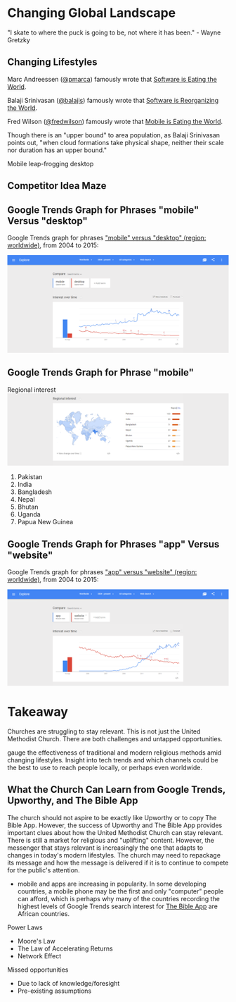 # Changing Global Landscape

"I skate to where the puck is going to be, not where it has been." - Wayne Gretzky

## Changing Lifestyles

Marc Andreessen ([@pmarca](https://twitter.com/pmarca)) famously wrote that [Software is Eating the World](http://online.wsj.com/article/SB10001424053111903480904576512250915629460.html). 

Balaji Srinivasan ([@balajis](https://twitter.com/balajis)) famously wrote that [Software is Reorganizing the World](http://www.wired.com/2013/11/software-is-reorganizing-the-world-and-cloud-formations-could-lead-to-physical-nations). 

Fred Wilson ([@fredwilson](https://twitter.com/fredwilson)) famously wrote that [Mobile is Eating the World](http://www.avc.com/a_vc/2013/06/mobile-is-eating-the-world.html). 

Though there is an "upper bound" to area population, as Balaji Srinivasan points out, "when cloud formations take physical shape, neither their scale nor duration has an upper bound." 

Mobile leap-frogging desktop

## Competitor Idea Maze

## Google Trends Graph for Phrases "mobile" Versus "desktop"

Google Trends graph for phrases ["mobile" versus "desktop" (region: worldwide)](http://www.google.com/trends/explore#q=mobile%2C%20desktop&cmpt=q&tz=), from 2004 to 2015:

![](google-maps-and-trends/google-trends-mobile-versus-desktop.png)

## Google Trends Graph for Phrase "mobile" 

Regional interest
![](google-maps-and-trends/google-trends-mobile-regional-interest.png)

1. Pakistan
2. India
3. Bangladesh
4. Nepal
5. Bhutan
6. Uganda
7. Papua New Guinea

## Google Trends Graph for Phrases "app" Versus "website"

Google Trends graph for phrases ["app" versus "website" (region: worldwide)](http://www.google.com/trends/explore#q=app%2C%20website&cmpt=q&tz=), from 2004 to 2015:

![](google-maps-and-trends/google-trends-app-versus-website.png)


# Takeaway

Churches are struggling to stay relevant. This is not just the United Methodist Church. There are both challenges and untapped opportunities. 

gauge the effectiveness of traditional and modern religious methods amid changing lifestyles. Insight into tech trends and which channels could be the best to use to reach people locally, or perhaps even worldwide.

## What the Church Can Learn from Google Trends, Upworthy, and The Bible App 

The church should not aspire to be exactly like Upworthy or to copy The Bible App. However, the success of Upworthy and The Bible App provides important clues about how the United Methodist Church can stay relevant. There is still a market for religious and "uplifting" content. However, the messenger that stays relevant is increasingly the one that adapts to changes in today's modern lifestyles. The church may need to repackage its message and how the message is delivered if it is to continue to compete for the public's attention. 

* mobile and apps are increasing in popularity. In some developing countries, a mobile phone may be the first and only "computer" people can afford, which is perhaps why many of the countries recording the highest levels of Google Trends search interest for [The Bible App](the_bible_app_case_study.md) are African countries. 

Power Laws
* Moore's Law
* The Law of Accelerating Returns
* Network Effect

Missed opportunities
* Due to lack of knowledge/foresight
* Pre-existing assumptions



